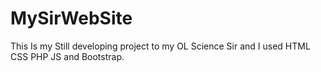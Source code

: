 # MySirWebSite

This Is my Still developing project to my OL Science Sir and I used HTML CSS PHP JS and Bootstrap.
